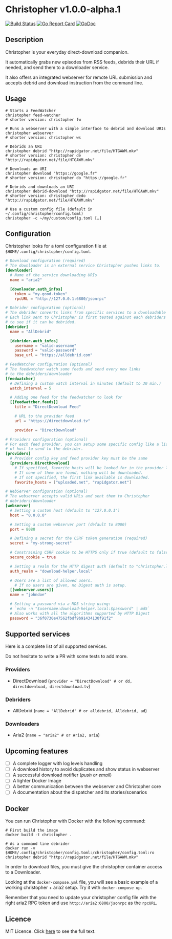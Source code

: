 # Christopher v1.0.0-alpha.1

[![Build Status](https://travis-ci.org/davidderus/christopher.svg?branch=master)](https://travis-ci.org/davidderus/christopher)
[![Go Report Card](https://goreportcard.com/badge/github.com/davidderus/christopher)](https://goreportcard.com/report/github.com/davidderus/christopher)
[![GoDoc](https://godoc.org/github.com/davidderus/christopher?status.svg)](https://godoc.org/github.com/davidderus/christopher)

## Description

Christopher is your everyday direct-download companion.

It automatically grabs new episodes from RSS feeds, debrids their URL if needed,
and send them to a downloader service.

It also offers an integrated webserver for remote URL submission and accepts
debrid and download instruction from the command line.

## Usage

```shell
# Starts a FeedWatcher
christopher feed-watcher
# shorter version: christopher fw

# Runs a webserver with a simple interface to debrid and download URIs
christopher webserver
# shorter version: christopher ws

# Debrids an URI
christopher debrid "http://rapidgator.net/file/HTGAWM.mkv"
# shorter version: christopher de "http://rapidgator.net/file/HTGAWM.mkv"

# Downloads an URI
christopher download "https://google.fr"
# shorter version: christopher do "https://google.fr"

# Debrids and downloads an URI
christopher debrid-download "http://rapidgator.net/file/HTGAWM.mkv"
# shorter version: christopher dedo "http://rapidgator.net/file/HTGAWM.mkv"

# Use a custom config file (default in ~/.config/christopher/config.toml)
christopher -c ~/my/custom/config.toml […]
```

## Configuration

Christopher looks for a toml configuration file at
`$HOME/.config/christopher/config.toml`.

```toml
# Download configuration (required)
# The downloader is an external service Christopher pushes links to.
[downloader]
  # Name of the service downloading URIs
  name = "aria2"

  [downloader.auth_infos]
    token = "my-good-token"
    rpcURL = "http://127.0.0.1:6800/jsonrpc"

# Debrider configuration (optional)
# The debrider converts links from specific services to a downloadable link.
# Each link sent to Christopher is first tested against each debriders
# to see if it can be debrided.
[debrider]
  name = "AllDebrid"

  [debrider.auth_infos]
    username = "valid-username"
    password = "valid-password"
    base_url = "https://alldebrid.com"

# FeedWatcher configuration (optional)
# The feedwatcher watch some feeds and send every new links
# to the debriders/downloader
[feedwatcher]
  # Defining a custom watch interval in minutes (default to 30 min.)
  watch_interval = 5

  # Adding one feed for the feedwatcher to look for
  [[feedwatcher.feeds]]
    title = "DirectDownload Feed"

    # URL to the provider feed
    url = "https://directdownload.tv"

    provider = "DirectDownload"

# Providers configuration (optional)
# For each feed provider, you can setup some specific config like a list
# of host to send to the debrider.
[providers]
  # Provider config key and feed provider key must be the same
  [providers.DirectDownload]
    # If specified, favorite_hosts will be looked for in the provider links.
    # If none of them are found, nothing will be downloaded.
    # If not specified, the first link available is downloaded.
    favorite_hosts = ["uploaded.net", "rapidgator.net"]

# WebServer configuration (optional)
# The webserver accepts valid URLs and sent them to Christopher
# debriders/downloader
[webserver]
  # Setting a custom host (default to "127.0.0.1")
  host = "0.0.0.0"

  # Setting a custom webserver port (default to 8000)
  port = 8080

  # Defining a secret for the CSRF token generation (required)
  secret = "my-strong-secret"

  # Constraining CSRF cookie to be HTTPS only if true (default to false)
  secure_cookie = true

  # Setting a realm for the HTTP digest auth (default to "christopher.local")
  auth_realm = "download-helper.local"

  # Users are a list of allowed users.
	# If no users are given, no Digest auth is setup.
  [[webserver.users]]
  name = "johndoe"

  # Setting a password via a MD5 string using:
  # `echo -n "$username:download-helper.local:$password" | md5`
  # Also works with all the algorithms supported by HTTP Digest
  password = "36f0730e47562fbdf9b91434130f91f2"
```

## Supported services

Here is a complete list of all supported services.

Do not hesitate to write a PR with some tests to add more.

### Providers

- DirectDownload (`provider = "DirectDownload" # or dd, directdownload, directdownload.tv`)

### Debriders

- AllDebrid (`name = "AllDebrid" # or alldebrid, Alldebrid, ad`)

### Downloaders

- Aria2 (`name = "aria2" # or Aria2, aria`)

## Upcoming features

- [ ] A complete logger with log levels handling
- [ ] A download history to avoid duplicates and show status in webserver
- [ ] A successful download notifier (_push or email_)
- [ ] A lighter Docker Image
- [ ] A better communication between the webserver and Christopher core
- [ ] A documentation about the dispatcher and its stories/scenarios

## Docker

You can run Christopher with Docker with the following command:

```shell
# First build the image
docker build -t christopher .

# As a command line debrider
docker run -v $HOME/.config/christopher/config.toml:/christopher/config.toml:ro christopher debrid "http://rapidgator.net/file/HTGAWM.mkv"
```

In order to download files, you must give the christopher container access
to a Downloader.

Looking at the `docker-compose.yml` file, you will see a basic example of a
working christopher + aria2 setup. Try it with `docker-compose up`.

Remember that you need to update your christopher config file with the right
aria2 RPC token and use `http://aria2:6800/jsonrpc` as the `rpcURL`.

## Licence

MIT Licence. Click [here](LICENCE) to see the full text.
